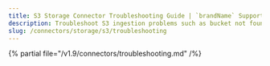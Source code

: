 ```yaml
---
title: S3 Storage Connector Troubleshooting Guide | `brandName` Support
description: Troubleshoot S3 ingestion problems such as bucket not found, denied access, or format incompatibility.
slug: /connectors/storage/s3/troubleshooting
---
```


{% partial file="/v1.9/connectors/troubleshooting.md" /%}
